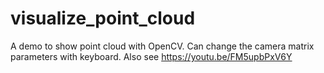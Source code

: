 # visualize_point_cloud

A demo to show point cloud with OpenCV. Can change the camera matrix parameters with keyboard. Also see  https://youtu.be/FM5upbPxV6Y  
